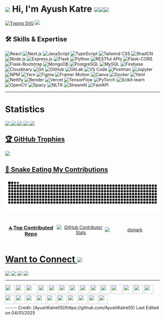 # <img src="https://emojis.slackmojis.com/emojis/images/1577305505/7373/hand_wave.gif?1577305505" width="50" /> Hi, I'm Ayush Katre <img src="https://emoji.slack-edge.com/T0172CCPGUW/party-blob/d7253707fa13e9ee.gif" width="30"/><img src="https://emoji.slack-edge.com/T0172CCPGUW/party-blob/d7253707fa13e9ee.gif" width="30"/><img src="https://emoji.slack-edge.com/T0172CCPGUW/party-blob/d7253707fa13e9ee.gif" width="30"/>

[![Typing SVG](https://readme-typing-svg.herokuapp.com?font=Architects+Daughter&color=7AF79A&size=30&lines=Welcome+to+My+Github;I'm+a+FullStack+Developer;I'm+a+AI+ML+Engineer)](https://git.io/typing-svg)
 <img src="https://media.giphy.com/media/WUlplcMpOCEmTGBtBW/giphy.gif" width="100">

## 🛠️ Skills & Expertise

![React](https://img.shields.io/badge/React-%2361DAFB.svg?style=for-the-badge&logo=react&logoColor=black) ![Next.js](https://img.shields.io/badge/Next.js-%23000000.svg?style=for-the-badge&logo=nextdotjs&logoColor=white) ![JavaScript](https://img.shields.io/badge/JavaScript-%23F7DF1E.svg?style=for-the-badge&logo=javascript&logoColor=black) ![TypeScript](https://img.shields.io/badge/TypeScript-%23007ACC.svg?style=for-the-badge&logo=typescript&logoColor=white) ![Tailwind CSS](https://img.shields.io/badge/Tailwind_CSS-%2306B6D4.svg?style=for-the-badge&logo=tailwind-css&logoColor=white) ![ShadCN](https://img.shields.io/badge/ShadCN-%2364B5F6.svg?style=for-the-badge)
![Node.js](https://img.shields.io/badge/Node.js-%23339933.svg?style=for-the-badge&logo=nodedotjs&logoColor=white) ![Express.js](https://img.shields.io/badge/Express.js-%23000000.svg?style=for-the-badge&logo=express&logoColor=white) ![Flask](https://img.shields.io/badge/Flask-%23000000.svg?style=for-the-badge&logo=flask&logoColor=white) ![Python](https://img.shields.io/badge/Python-%233776AB.svg?style=for-the-badge&logo=python&logoColor=white) ![RESTful APIs](https://img.shields.io/badge/RESTful_APIs-%230077b5.svg?style=for-the-badge) ![Flask-CORS](https://img.shields.io/badge/Flask--CORS-%23000000.svg?style=for-the-badge) ![Flask-Bootstrap](https://img.shields.io/badge/Flask--Bootstrap-%237B3E96.svg?style=for-the-badge)
![MongoDB](https://img.shields.io/badge/MongoDB-%2347A248.svg?style=for-the-badge&logo=mongodb&logoColor=white) ![PostgreSQL](https://img.shields.io/badge/PostgreSQL-%23336791.svg?style=for-the-badge&logo=postgresql&logoColor=white) ![MySQL](https://img.shields.io/badge/MySQL-%234479A1.svg?style=for-the-badge&logo=mysql&logoColor=white) ![Firebase](https://img.shields.io/badge/Firebase-%23FFCA28.svg?style=for-the-badge&logo=firebase&logoColor=black) ![Cloudinary](https://img.shields.io/badge/Cloudinary-%23F6C43A.svg?style=for-the-badge&logo=cloudinary&logoColor=black)
![Git](https://img.shields.io/badge/Git-%23F05033.svg?style=for-the-badge&logo=git&logoColor=white) ![GitHub](https://img.shields.io/badge/GitHub-%23181717.svg?style=for-the-badge&logo=github&logoColor=white) ![GitLab](https://img.shields.io/badge/GitLab-%23FC6D26.svg?style=for-the-badge&logo=gitlab&logoColor=white)
![VS Code](https://img.shields.io/badge/VS_Code-%23007ACC.svg?style=for-the-badge&logo=visual-studio-code&logoColor=white) ![Postman](https://img.shields.io/badge/Postman-%23FF6C37.svg?style=for-the-badge&logo=postman&logoColor=white) ![Jupyter](https://img.shields.io/badge/Jupyter-%23F37626.svg?style=for-the-badge&logo=jupyter&logoColor=white) ![NPM](https://img.shields.io/badge/NPM-%23CB3837.svg?style=for-the-badge&logo=npm&logoColor=white) ![Yarn](https://img.shields.io/badge/Yarn-%232C8EBB.svg?style=for-the-badge&logo=yarn&logoColor=white)
![Figma](https://img.shields.io/badge/Figma-%23F24E1E.svg?style=for-the-badge&logo=figma&logoColor=white) ![Framer Motion](https://img.shields.io/badge/Framer_Motion-%23EA4C89.svg?style=for-the-badge&logo=framermotion&logoColor=white) ![Canva](https://img.shields.io/badge/Canva-%2300C4CC.svg?style=for-the-badge&logo=canva&logoColor=white)
![Docker](https://img.shields.io/badge/Docker-%232496ED.svg?style=for-the-badge&logo=docker&logoColor=white) 
![Yaml](https://img.shields.io/badge/Yaml-%230B2C4A.svg?style=for-the-badge) ![Netlify](https://img.shields.io/badge/Netlify-%2300C7B7.svg?style=for-the-badge&logo=netlify&logoColor=white) ![Render](https://img.shields.io/badge/Render-%230075B6.svg?style=for-the-badge&logo=render&logoColor=white) ![Vercel](https://img.shields.io/badge/Vercel-%23000000.svg?style=for-the-badge&logo=vercel&logoColor=white)
![TensorFlow](https://img.shields.io/badge/TensorFlow-%23FF6F00.svg?style=for-the-badge&logo=tensorflow&logoColor=white) ![PyTorch](https://img.shields.io/badge/PyTorch-%23EE4C2C.svg?style=for-the-badge&logo=pytorch&logoColor=white) ![Scikit-learn](https://img.shields.io/badge/Scikit--learn-%23F7931E.svg?style=for-the-badge&logo=scikit-learn&logoColor=white) ![OpenCV](https://img.shields.io/badge/OpenCV-%235C3EE8.svg?style=for-the-badge&logo=opencv&logoColor=white) ![Spacy](https://img.shields.io/badge/Spacy-%2304A3E4.svg?style=for-the-badge&logo=spacy&logoColor=white) ![NLTK](https://img.shields.io/badge/NLTK-%23007ACC.svg?style=for-the-badge&logo=python&logoColor=white) ![Streamlit](https://img.shields.io/badge/Streamlit-%23FF4B4B.svg?style=for-the-badge&logo=streamlit&logoColor=white) ![FastAPI](https://img.shields.io/badge/FastAPI-%2338C8F0.svg?style=for-the-badge&logo=fastapi&logoColor=white)


---

# Statistics

<a href="https://github.com/AyushKatre05">
<img align="center" src="http://github-profile-summary-cards.vercel.app/api/cards/stats?username=AyushKatre05&theme=aura" height="180em" />
<img align="center" src="http://github-profile-summary-cards.vercel.app/api/cards/most-commit-language?username=AyushKatre05&theme=aura" height="180em" />
<img align="center" src="http://github-profile-summary-cards.vercel.app/api/cards/repos-per-language?username=AyushKatre05&theme=aura" height="180em" />
<img align="center" src="http://github-profile-summary-cards.vercel.app/api/cards/productive-time?username=AyushKatre05&theme=aura" height="180em" />
<img align="center" src="http://github-profile-summary-cards.vercel.app/api/cards/profile-details?username=AyushKatre05&theme=aura" height="180em" />

## 🏆 GitHub Trophies
![](https://github-profile-trophy.vercel.app/?username=AyushKatre05&theme=radical&no-frame=false&no-bg=true&margin-w=4)

## 🐍 Snake Eating My Contributions
![snake gif](https://github.com/AyushKatre05/AyushKatre05/blob/output/github-snake-dark.svg)

<div style="display: flex; flex-direction: row; align-items: center; justify-content: end; text-align: center;">
  <h3>🔝 Top Contributed Repo</h3>
  <img src="https://github-contributor-stats.vercel.app/api?username=AyushKatre05&limit=5&theme=blueberry&combine_all_yearly_contributions=true" alt="GitHub Contributor Stats">
  <img alt="dsmark" height="40%" width="40%" src="https://c.tenor.com/NzrqQHFBVz8AAAAj/kitty-transparent.gif">
</div>


<h1> Want to Connect <img src='https://raw.githubusercontent.com/ShahriarShafin/ShahriarShafin/main/Assets/handshake.gif' width="100px"> </h1>
<a href = 'https://www.linkedin.com/in/ayush-katre'> <img width = '32px' align= 'center' src="https://raw.githubusercontent.com/rahulbanerjee26/githubAboutMeGenerator/main/icons/linked-in-alt.svg"/></a>
<a href = 'https://x.com/ayush_katre_05'> <img width = '32px' align= 'center' src="https://raw.githubusercontent.com/rahulbanerjee26/githubAboutMeGenerator/main/icons/twitter.svg"/></a>
<a href = 'https://ayushkatre.vercel.app/'> <img width = '32px' align= 'center' src="https://raw.githubusercontent.com/rahulbanerjee26/githubAboutMeGenerator/main/icons/portfolio.png"/></a>
<a href = 'https://www.github.com/AyushKatre05'> <img width = '32px' align= 'center' src="https://raw.githubusercontent.com/rahulbanerjee26/githubAboutMeGenerator/main/icons/github.svg"/></a>

---

<div>
    <img src="https://cultofthepartyparrot.com/parrots/hd/githubparrot.gif" width="30" height="30"/>
    <img src="https://cultofthepartyparrot.com/flags/hd/indiaparrot.gif" width="30" height="30"/>
    <img src="https://cultofthepartyparrot.com/parrots/asyncparrot.gif" width="36" height="30"/>
    <img src="https://cultofthepartyparrot.com/parrots/hd/exceptionallyfastparrot.gif" width="30" height="30"/>
    <img src="https://cultofthepartyparrot.com/parrots/hd/60fpsparrot.gif" width="30" height="30"/>
    <img src="https://cultofthepartyparrot.com/parrots/hd/jumpingparrot.gif" width="30" height="30"/>
    <img src="https://cultofthepartyparrot.com/parrots/hd/opensourceparrot.gif" width="30" height="30"/>
    <img src="https://cultofthepartyparrot.com/parrots/hd/dealwithitnowparrot.gif" width="30" height="30"/>
    <img src="https://cultofthepartyparrot.com/parrots/hd/hypnoparrotlight.gif" width="30" height="30"/>
    <img src="https://cultofthepartyparrot.com/parrots/databaseparrot.gif" width="30" height="30"/>
    <img src="https://cultofthepartyparrot.com/parrots/fixparrot.gif" width="36" height="30"/>
    <img src="https://cultofthepartyparrot.com/parrots/hd/laptop_parrot.gif" width="30" height="30"/>
    <img src="https://cultofthepartyparrot.com/parrots/hd/spinningparrot.gif" width="30" height="30"/>
    <img src="https://cultofthepartyparrot.com/parrots/hd/levitationparrot.gif" width="30" height="30"/>
    <img src="https://cultofthepartyparrot.com/parrots/hd/meldparrot.gif" width="30" height="30"/>
    <img src="https://cultofthepartyparrot.com/parrots/slomoparrot.gif" width="30" height="30"/>
    <img src="https://cultofthepartyparrot.com/parrots/hd/moonwalkingparrot.gif" width="30" height="30"/>
    <img src="https://cultofthepartyparrot.com/parrots/hd/stableparrot.gif" width="30" height="30"/>
    <img src="https://cultofthepartyparrot.com/parrots/hd/scienceparrot.gif" width="30" height="30"/>
    <img src="https://cultofthepartyparrot.com/parrots/hd/pirateparrot.gif" width="30" height="30"/>
    <img src="https://cultofthepartyparrot.com/parrots/hd/footballparrot.gif" width="30" height="30"/>
    <img src="https://cultofthepartyparrot.com/parrots/hd/illuminatiparrot.gif" width="30" height="30"/>
    <img src="https://cultofthepartyparrot.com/parrots/hd/hypnoparrotdark.gif" width="30" height="30"/>
    <img src="https://cultofthepartyparrot.com/parrots/hd/mustacheparrot.gif" width="30" height="30"/>
</div>
------
Credit: [AyushKatre05](https://github.com/AyushKatre05)
Last Edited on 04/01/2025